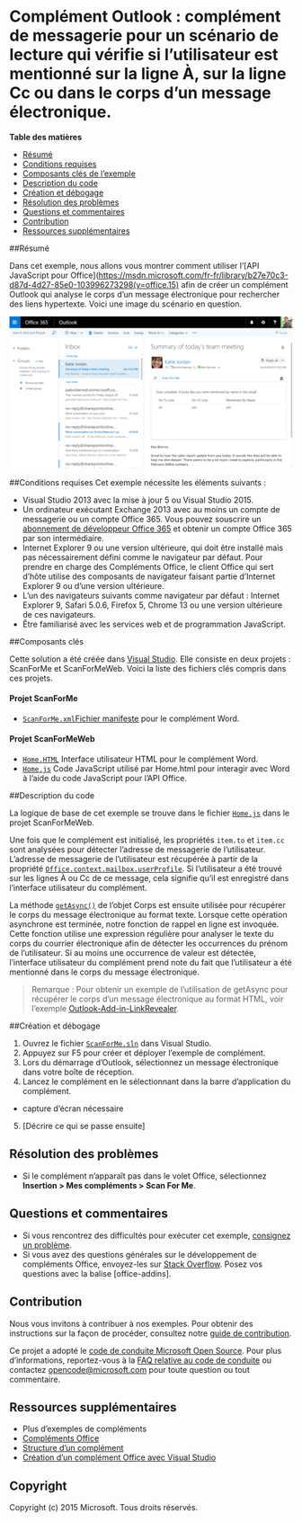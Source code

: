 # Complément Outlook : complément de messagerie pour un scénario de lecture qui vérifie si l’utilisateur est mentionné sur la ligne À, sur la ligne Cc ou dans le corps d’un message électronique.

**Table des matières**

* [Résumé](#summary)
* [Conditions requises](#prerequisites)
* [Composants clés de l’exemple](#components)
* [Description du code](#codedescription)
* [Création et débogage](#build)
* [Résolution des problèmes](#troubleshooting)
* [Questions et commentaires](#questions)
* [Contribution](#contribute)
* [Ressources supplémentaires](#additional-resources)

<a name="summary"></a>
##Résumé

Dans cet exemple, nous allons vous montrer comment utiliser l’[API JavaScript pour Office](https://msdn.microsoft.com/fr-fr/library/b27e70c3-d87d-4d27-85e0-103996273298(v=office.15) afin de créer un complément Outlook qui analyse le corps d’un message électronique pour rechercher des liens hypertexte. Voici une image du scénario en question.

 ![](https://github.com/OfficeDev/Outlook-Add-in-ScanForMe/blob/master/readme-images/screenshot1.PNG)

<a name="prerequisites"></a>
##Conditions requises
Cet exemple nécessite les éléments suivants :  

  - Visual Studio 2013 avec la mise à jour 5 ou Visual Studio 2015.  
  - Un ordinateur exécutant Exchange 2013 avec au moins un compte de messagerie ou un compte Office 365. Vous pouvez souscrire un [abonnement de développeur Office 365](http://aka.ms/ro9c62) et obtenir un compte Office 365 par son intermédiaire.
  - Internet Explorer 9 ou une version ultérieure, qui doit être installé mais pas nécessairement défini comme le navigateur par défaut. Pour prendre en charge des Compléments Office, le client Office qui sert d’hôte utilise des composants de navigateur faisant partie d’Internet Explorer 9 ou d’une version ultérieure.
  - L’un des navigateurs suivants comme navigateur par défaut : Internet Explorer 9, Safari 5.0.6, Firefox 5, Chrome 13 ou une version ultérieure de ces navigateurs.
  - Être familiarisé avec les services web et de programmation JavaScript.

<a name="components"></a>
##Composants clés

Cette solution a été créée dans [Visual Studio](https://msdn.microsoft.com/fr-fr/library/office/fp179827.aspx#Tools_CreatingWithVS). Elle consiste en deux projets : ScanForMe et ScanForMeWeb. Voici la liste des fichiers clés compris dans ces projets. 
#### Projet ScanForMe

* [```ScanForMe.xml```](https://github.com/OfficeDev/Outlook-Add-in-ScanForMe/blob/master/ScanForMe/ScanForMeManifest/ScanForMe.xml)[Fichier manifeste](https://msdn.microsoft.com/fr-fr/library/office/jj220082.aspx#StartBuildingApps_AnatomyofApp) pour le complément Word.

#### Projet ScanForMeWeb

* [```Home.HTML```](https://github.com/OfficeDev/Outlook-Add-in-ScanForMe/blob/master/ScanForMeWeb/AppRead/Home/Home.html) Interface utilisateur HTML pour le complément Word.
* [```Home.js```](https://github.com/OfficeDev/Outlook-Add-in-ScanForMe/blob/master/ScanForMeWeb/AppRead/Home/Home.js) Code JavaScript utilisé par Home.html pour interagir avec Word à l’aide du code JavaScript pour l’API Office. 


<a name="codedescription"></a>
##Description du code

La logique de base de cet exemple se trouve dans le fichier [```Home.js```](https://github.com/OfficeDev/Outlook-Add-in-ScanForMe/blob/master/ScanForMeWeb/AppRead/Home/Home.js) dans le projet ScanForMeWeb. 

Une fois que le complément est initialisé, les propriétés `item.to` et `item.cc` sont analysées pour détecter l’adresse de messagerie de l’utilisateur. L’adresse de messagerie de l’utilisateur est récupérée à partir de la propriété [```Office.context.mailbox.userProfile```](https://msdn.microsoft.com/fr-fr/library/office/fp160976.aspx). Si l’utilisateur a été trouvé sur les lignes À ou Cc de ce message, cela signifie qu’il est enregistré dans l’interface utilisateur du complément. 

La méthode [```getAsync()```](https://msdn.microsoft.com/fr-fr/library/office/mt269089.aspx) de l’objet Corps est ensuite utilisée pour récupérer le corps du message électronique au format texte. Lorsque cette opération asynchrone est terminée, notre fonction de rappel en ligne est invoquée. Cette fonction utilise une expression régulière pour analyser le texte du corps du courrier électronique afin de détecter les occurrences du prénom de l’utilisateur. Si au moins une occurrence de valeur est détectée, l’interface utilisateur du complément prend note du fait que l’utilisateur a été mentionné dans le corps du message électronique. 

>Remarque : Pour obtenir un exemple de l’utilisation de getAsync pour récupérer le corps d’un message électronique au format HTML, voir l’exemple [Outlook-Add-in-LinkRevealer](https://github.com/OfficeDev/Outlook-Add-in-LinkRevealer). 


<a name="build"></a>
##Création et débogage
1. Ouvrez le fichier [```ScanForMe.sln```](ScanForMe.sln) dans Visual Studio.
2. Appuyez sur F5 pour créer et déployer l’exemple de complément. 
3. Lors du démarrage d’Outlook, sélectionnez un message électronique dans votre boîte de réception.
4. Lancez le complément en le sélectionnant dans la barre d’application du complément.

 - capture d’écran nécessaire


5. [Décrire ce qui se passe ensuite]


<a name="troubleshooting"></a>
## Résolution des problèmes

- Si le complément n’apparaît pas dans le volet Office, sélectionnez **Insertion > Mes compléments > Scan For Me**.

<a name="questions"></a>
## Questions et commentaires

- Si vous rencontrez des difficultés pour exécuter cet exemple, [consignez un problème](https://github.com/OfficeDev/Outlook-Add-in-ScanForMe/issues).
- Si vous avez des questions générales sur le développement de compléments Office, envoyez-les sur [Stack Overflow](http://stackoverflow.com/questions/tagged/office-addins). Posez vos questions avec la balise [office-addins].


<a name="contribute"></a>
## Contribution ##
Nous vous invitons à contribuer à nos exemples. Pour obtenir des instructions sur la façon de procéder, consultez notre [guide de contribution](./Contributing.md).

Ce projet a adopté le [code de conduite Microsoft Open Source](https://opensource.microsoft.com/codeofconduct/). Pour plus d’informations, reportez-vous à la [FAQ relative au code de conduite](https://opensource.microsoft.com/codeofconduct/faq/) ou contactez [opencode@microsoft.com](mailto:opencode@microsoft.com) pour toute question ou tout commentaire.


<a name="additional-resources"></a>
## Ressources supplémentaires ##

- <a herf="https://github.com/OfficeDev?utf8=%E2%9C%93&amp;query=-Add-in">Plus d’exemples de compléments</a>
- [Compléments Office](http://msdn.microsoft.com/fr-fr/library/office/jj220060.aspx)
- [Structure d’un complément](https://msdn.microsoft.com/fr-fr/library/office/jj220082.aspx#StartBuildingApps_AnatomyofApp)
- [Création d’un complément Office avec Visual Studio](https://msdn.microsoft.com/fr-fr/library/office/fp179827.aspx#Tools_CreatingWithVS)


## Copyright
Copyright (c) 2015 Microsoft. Tous droits réservés.

